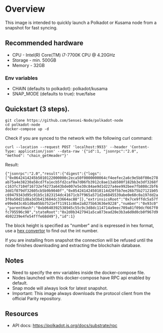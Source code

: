 # Overview

This image is intended to quickly launch a Polkadot or Kusama node from a snapshot for fast syncing. 

## Recommended hardware
- CPU - Intel(R) Core(TM) i7-7700K CPU @ 4.20GHz
- Storage - min. 500GB
- Memory - 32GB

### Env variables
- CHAIN (defaults to polkadot): polkadot/kusama
- SNAP_MODE (defaults to true): true/false

## Quickstart (3 steps).

    git clone https://github.com/Sensei-Node/polkadot-node
    cd polkadot-node
    docker-compose up -d

Check if you are synced to the network with the following curl command:

    curl --location --request POST 'localhost:9933' --header 'Content-Type: application/json' --data-raw '{"id":1, "jsonrpc":"2.0", "method": "chain_getHeader"}'

Result:

````{"jsonrpc":"2.0","result":{"digest":{"logs":["0x0642414245b5010122000000c2eca50f0000000064cf4eefec2a6c9e5b8f00e278ab75a4e38230a58cd7fa1ecb5fd2caf0a7d06fb3912c8ae13ab500f182bb3e3df3268fc163fc7104f16732ef4273a643bde007e5e30c84ae9d1d227a4ee992bee7fb808c2bf63dd1f079df32605cb5b9b9040f","0x0542414245010114d20f5b7ee26b75b27121b05c69479343d95c91b5c1823154dc41671cb7f965a571d2e6845539abe0e60c0a197dd2a3f0a50d21d8a3d3b413684dc33664ac88"]},"extrinsicsRoot":"0x7ce9ffdc5a57fe99e043c4b1d0a05bb7521eff11911c0be2a8275b63636e9228","number":"0x93c0","parentHash":"0xb0640392538945c55c9c3d8dc114714a9eec709a81f09dcf667f0fc795596c98","stateRoot":"0x2d0b3427941a5ca873ead20e3b3a6d0d0cb0f967d94b92239e4fe54fffe68d49"},"id":1}````

The block height is specified as "number" and is expressed in hex format, use a [hex convertor](https://www.rapidtables.com/convert/number/hex-to-decimal.html) to find out the int number. 

If you are installing from snapshot the connection will be refused until the node finishes downloading and extracting the blockchain database. 

## Notes
- Need to specify the env variables inside the docker-compose file.
- Nodes launched with this docker-compose have RPC api enabled by default.
- Snap mode will always look for latest snapshot.
- Important: This image always downloads the protocol client from the official Parity repository.

## Resources
- API docs: https://polkadot.js.org/docs/substrate/rpc
